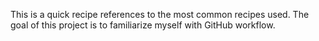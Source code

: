 This is a quick recipe references to the most common recipes used.
The goal of this project is to familiarize myself with GitHub workflow.
